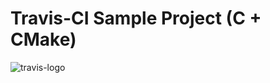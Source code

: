 # Travis-CI Sample Project (C + CMake)

![travis-logo](https://travis-ci.org/PublicHadyniak/travis-ci-sample.svg?branch=master)